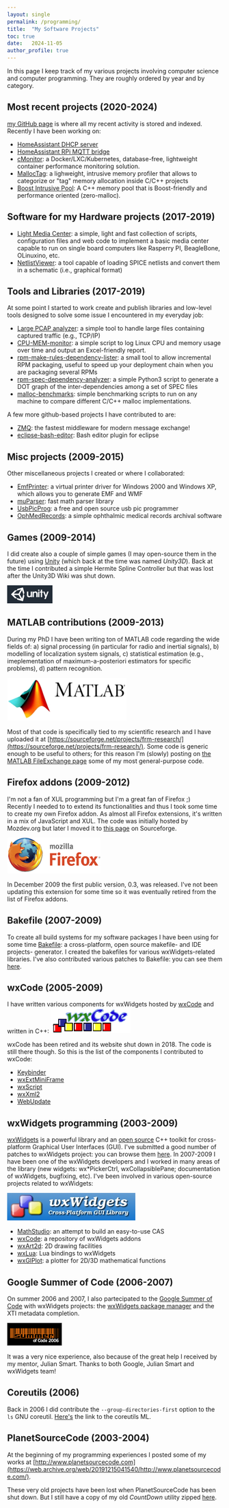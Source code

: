 ```yaml
---
layout: single
permalink: /programming/
title:  "My Software Projects"
toc: true
date:   2024-11-05
author_profile: true
---
```

  
In this page I keep track of my various projects involving computer science and computer programming. They are roughly ordered by year and by category.

## Most recent projects (2020-2024)

[my GitHub page](https://github.com/f18m?tab=repositories) is where all my recent activity is stored
and indexed.
Recently I have been working on:

* [HomeAssistant DHCP server](https://github.com/f18m/ha-addon-dnsmasq-dhcp-server)
* [HomeAssistant RPi MQTT bridge](https://github.com/f18m/rpi2home-assistant)
* [cMonitor](https://github.com/f18m/cmonitor): a Docker/LXC/Kubernetes, database-free, lightweight container performance monitoring solution.
* [MallocTag](https://github.com/f18m/malloc-tag): a lighweight, intrusive memory profiler that allows to categorize or "tag" memory allocation inside C/C++ projects
* [Boost Intrusive Pool](https://github.com/f18m/boost-intrusive-pool): A C++ memory pool that is Boost-friendly and performance oriented (zero-malloc).


## Software for my Hardware projects (2017-2019) 

*   [Light Media Center](https://github.com/f18m/light-media-center): a simple, light and fast collection of scripts, configuration files and web code to implement a basic media center capable to run on single board computers like Rasperry PI, BeagleBone, OLinuxino, etc.
*   [NetlistViewer](https://github.com/f18m/netlist-viewer): a tool capable of loading SPICE netlists and convert them in a schematic (i.e., graphical format)


## Tools and Libraries (2017-2019) 

At some point I started to work create and publish libraries and low-level tools designed
to solve some issue I encountered in my everyday job:

*   [Large PCAP analyzer](http://github.com/f18m/large-pcap-analyzer): a simple tool to handle large files containing captured traffic (e.g., TCP/IP)
*   [CPU-MEM-monitor](http://github.com/f18m/CPU-MEM-monitor): a simple script to log Linux CPU and memory usage over time and output an Excel-friendly report.
*   [rpm-make-rules-dependency-lister](https://github.com/f18m/rpm-make-rules-dependency-lister): a small tool to allow incremental RPM packaging, useful to speed up your deployment chain when you are packaging several RPMs
*   [rpm-spec-dependency-analyzer](https://github.com/f18m/rpm-spec-dependency-analyzer): a simple Python3 script to generate a DOT graph of the inter-dependencies among a set of SPEC files
*   [malloc-benchmarks](https://github.com/f18m/malloc-benchmarks): simple benchmarking scripts to run on any machine to compare different C/C++ malloc implementations.

A few more github-based projects I have contributed to are:

*   [ZMQ](https://github.com/zeromq/libzmq): the fastest middleware for modern message exchange!
*   [eclipse-bash-editor](https://github.com/de-jcup/eclipse-bash-editor): Bash editor plugin for eclipse


## Misc projects (2009-2015)

Other miscellaneous projects I created or where I collaborated:

*   [EmfPrinter](http://emfprinter.sf.net): a virtual printer driver for Windows 2000 and Windows XP, which allows you to generate EMF and WMF
*   [muParser](https://beltoforion.de/en/muparser/): fast math parser library
*   [UsbPicProg](https://usbpicprog.org/): a free and open source usb pic programmer
*   [OphMedRecords](http://ophmedrecords.sf.net/): a simple ophthalmic medical records archival software


## Games (2009-2014) 

I did create also a couple of simple games (I may open-source them in the future) using [Unity](http://unity.com/) (which back at the time was named _Unity3D_).
Back at the time I contributed a simple Hermite Spline Controller but that was lost after the Unity3D Wiki was shut down.

![Unity3D](/assets/images/unity3d.png) 


## MATLAB contributions (2009-2013) 

During my PhD I have been writing ton of MATLAB code regarding the wide fields of: a) signal processing (in particular for radio and inertial signals), b) modelling of localization system signals, c) statistical estimation (e.g., imeplementation of maximum-a-posteriori estimators for specific problems), d) pattern recognition.

![MATLAB](/assets/images/matlab.png)

Most of that code is specifically tied to my scientific research and I have uploaded it at [https://sourceforge.net/projects/frm-research/](https://sourceforge.net/projects/frm-research/). Some code is generic enough to be useful to others; for this reason I'm (slowly) posting on [the MATLAB FileExchange page](https://it.mathworks.com/matlabcentral/profile/authors/2008460) some of my most general-purpose code.


## Firefox addons (2009-2012)

I'm not a fan of XUL programming but I'm a great fan of Firefox ;)  
Recently I needed to to extend its functionalities and thus I took some time to create my own Firefox addon. As almost all Firefox extensions, it's written in a mix of JavaScript and XUL. The code was initially hosted by Mozdev.org but later I moved it to [this page](http://sourceforge.net/projects/contextcalc/) on Sourceforge.

![Firefox](/assets/images/firefox.png)

In December 2009 the first public version, 0.3, was released. I've not been updating this extension for some time so it was eventually retired from the list of Firefox addons.

## Bakefile (2007-2009)

To create all build systems for my software packages I have been using for some time [Bakefile](https://github.com/vslavik/bakefile): a cross-platform, open source makefile- and IDE projects- generator. I created the bakefiles for various wxWidgets-related libraries.
I've also contributed various patches to Bakefile: you can see them [here](http://sourceforge.net/tracker/?atid=568031&group_id=83016&func=browse&by_submitter=frm).


## wxCode (2005-2009)

I have written various components for wxWidgets hosted by [wxCode](http://wxcode.sourceforge.net) and written in C++:
![wxCode](/assets/images/wxcodelogo2.png)

wxCode has been retired and its website shut down in 2018.
The code is still there though. So this is the list of the components I contributed to wxCode:

*   [Keybinder](https://sourceforge.net/p/wxcode/code/HEAD/tree/trunk/wxCode/components/keybinder)
*   [wxExtMiniFrame](https://sourceforge.net/p/wxcode/code/HEAD/tree/trunk/wxCode/components/paletteframe)
*   [wxScript](https://sourceforge.net/p/wxcode/code/HEAD/tree/trunk/wxCode/components/wxscript)
*   [wxXml2](https://sourceforge.net/p/wxcode/code/HEAD/tree/trunk/wxCode/components/wxxml2)
*   [WebUpdate](https://sourceforge.net/p/wxcode/code/HEAD/tree/trunk/wxCode/components/webupdate)


## wxWidgets programming (2003-2009) 
[wxWidgets](http://www.wxwidgets.org) is a powerful library and an [open source](http://www.opensource.org) C++ toolkit for cross-platform Graphical User Interfaces (GUI). I've submitted a good number of patches to wxWidgets project: you can browse them [here](http://trac.wxwidgets.org/query?status=accepted&status=closed&status=confirmed&status=infoneeded&status=infoneeded_new&status=new&status=portneeded&status=reopened&group=component&reporter=%24USER&order=priority). In 2007-2009 I have been one of the wxWidgets developers and I worked in many areas of the library (new widgets: wx\*PickerCtrl, wxCollapsiblePane; documentation of wxWidgets, bugfixing, etc). I've been involved in various open-source projects related to wxWidgets:

![wxWidgets](/assets/images/wxlogo.jpg)

*   [MathStudio](http://mathstudio.sf.net): an attempt to build an easy-to-use CAS
*   [wxCode](http://wxcode.sf.net): a repository of wxWidgets addons
*   [wxArt2d](http://wxart2d.sf.net): 2D drawing facilities
*   [wxLua](http://wxlua.sf.net): Lua bindings to wxWidgets
*   [wxGlPlot](http://mathdev.sf.net): a plotter for 2D/3D mathematical functions

  
## Google Summer of Code (2006-2007)

On summer 2006 and 2007, I also partecipated to the [Google Summer of Code](http://code.google.com/soc/) with wxWidgets projects: the [wxWidgets package manager](http://wiki.wxwidgets.org/ComponentManager) and the XTI metadata completion.

![GSoc](/assets/images/soc2007.gif)

It was a very nice experience, also because of the great help I received by my mentor, Julian Smart. Thanks to both Google, Julian Smart and wxWidgets team!

## Coreutils (2006) 

Back in 2006 I did contribute the `--group-directories-first` option to the `ls` GNU coreutil. [Here's](https://lists.gnu.org/archive/html/bug-coreutils/2006-01/msg00000.html) the link to the coreutils ML.


## PlanetSourceCode (2003-2004)

At the beginning of my programming experiences I posted some of my works at [http://www.planetsourcecode.com](https://web.archive.org/web/20191215041540/http://www.planetsourcecode.com/).

These very old projects have been lost when PlanetSourceCode has been shut down.
But I still have a copy of my old _CountDown_ utility zipped [here](/assets/prog/countdown.zip).

